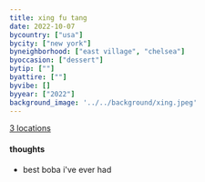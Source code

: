 ```yaml
---
title: xing fu tang
date: 2022-10-07
bycountry: ["usa"]
bycity: ["new york"]
byneighborhood: ["east village", "chelsea"]
byoccasion: ["dessert"]
bytip: [""]
byattire: [""]
byvibe: []
byyear: ["2022"]
background_image: '../../background/xing.jpeg'
---
```


[3 locations](https://www.google.com/maps/search/Xing+Fu+Tang/@40.7347965,-74.0702319,12z?entry=ttu)

#### thoughts
* best boba i've ever had 